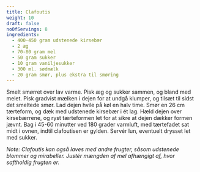 ```yaml
---
title: Clafoutis
weight: 10
draft: false
noOfServings: 8
ingredients:
  - 400-450 gram udstenede kirsebær
  - 2 æg
  - 70-80 gram mel
  - 50 gram sukker
  - 10 gram vaniljesukker
  - 300 ml. sødmælk
  - 20 gram smør, plus ekstra til smøring
---
```


Smelt smørret over lav varme. Pisk æg og sukker sammen, og bland med
melet. Pisk gradvist mælken i dejen for at undgå klumper, og tilsæt til
sidst det smeltede smør. Lad dejen hvile på køl en halv time. Smør en 26
cm tærteform, og dæk med udstenede kirsebær i ét lag. Hæld dejen over
kirsebærrene, og ryst tærteformen let for at sikre at dejen dækker
formen jævnt. Bag i 45-60 minutter ved 180 grader varmluft, med
tærtefadet sat midt i ovnen, indtil clafoutisen er gylden. Servér lun,
eventuelt drysset let med sukker.

*Note: Clafoutis kan også laves med andre frugter, såsom udstenede
blommer og mirabeller. Justér mængden af mel afhængigt af, hvor
saftholdig frugten er.*

